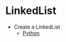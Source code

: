 # LinkedList


- Create a LinkedList
    - [Python](https://github.com/skdehuri/dsa/blob/master/LinkedList/linkedlist.py)
